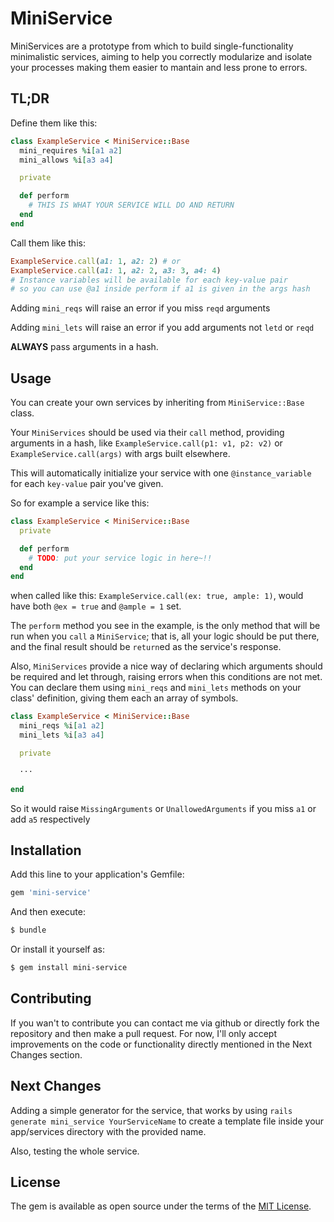 # MiniService
MiniServices are a prototype from which to build single-functionality
 minimalistic services, aiming to
help you correctly modularize and isolate your processes making them easier to
mantain and less prone to
errors.

## TL;DR
Define them like this:
```ruby
class ExampleService < MiniService::Base
  mini_requires %i[a1 a2]
  mini_allows %i[a3 a4]

  private

  def perform
    # THIS IS WHAT YOUR SERVICE WILL DO AND RETURN
  end
end
```

Call them like this:
```ruby
ExampleService.call(a1: 1, a2: 2) # or
ExampleService.call(a1: 1, a2: 2, a3: 3, a4: 4)
# Instance variables will be available for each key-value pair
# so you can use @a1 inside perform if a1 is given in the args hash
```

Adding `mini_reqs` will raise an error if you miss `reqd` arguments

Adding `mini_lets` will raise an error if you add arguments not `letd` or `reqd`

**ALWAYS** pass arguments in a hash.

## Usage
You can create your own services by inheriting from `MiniService::Base` class.

Your `MiniServices` should be used via their `call` method, providing arguments
in a hash, like
`ExampleService.call(p1: v1, p2: v2)` or `ExampleService.call(args)` with args
built elsewhere.

This will automatically initialize your service with one `@instance_variable`
for each `key-value` pair
you've given.

So for example a service like this:
```ruby
class ExampleService < MiniService::Base
  private

  def perform
    # TODO: put your service logic in here~!!
  end
end
```

when called like this: `ExampleService.call(ex: true, ample: 1)`, would have
both `@ex = true` and
`@ample = 1` set.

The `perform` method you see in the example, is the only method that will be
run when you `call` a
`MiniService`; that is, all your logic should be put there, and the final
result should be `return`ed as the
service's response.

Also, `MiniServices` provide a nice way of declaring which arguments should be
required and let through, raising errors when this conditions are not met.
You can declare them using `mini_reqs` and `mini_lets` methods on your class'
definition, giving them each an array of symbols.

```ruby
class ExampleService < MiniService::Base
  mini_reqs %i[a1 a2]
  mini_lets %i[a3 a4]

  private

  ···

end
```

So it would raise `MissingArguments` or `UnallowedArguments` if you miss `a1`
or add `a5` respectively

## Installation
Add this line to your application's Gemfile:

```ruby
gem 'mini-service'
```

And then execute:
```bash
$ bundle
```

Or install it yourself as:
```bash
$ gem install mini-service
```

## Contributing
If you wan't to contribute you can contact me via github or directly fork the
repository and then make a
pull request.
For now, I'll only accept improvements on the code or functionality directly
mentioned in the Next Changes
section.

## Next Changes
Adding a simple generator for the service, that works by using
`rails generate mini_service YourServiceName`
to create a template file inside your app/services
directory with the provided name.

Also, testing the whole service.

## License
The gem is available as open source under the terms of the
[MIT License](https://opensource.org/licenses/MIT).

